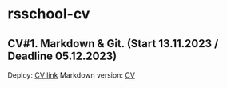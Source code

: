 # rsschool-cv
CV#1. Markdown &amp; Git. (Start 13.11.2023 / Deadline 05.12.2023)
---
Deploy: [CV link](https://greck2908.github.io/rsschool-cv/)
Markdown version: [CV](https://greck2908.github.io/rsschool-cv/cv)
